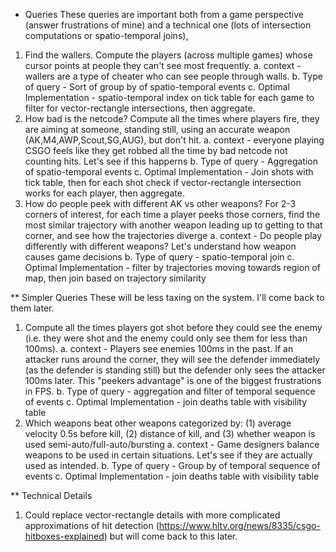* Queries
These queries are important both from a game perspective (answer frustrations of mine) and a technical one (lots of intersection computations or spatio-temporal joins),
1. Find the wallers. Compute the players (across multiple games) whose cursor points at people they can't see most frequently.
    a. context - wallers are a type of cheater who can see people through walls.
    b. Type of query - Sort of group by of spatio-temporal events
    c. Optimal Implementation - spatio-temporal index on tick table for each game to filter for vector-rectangle intersections, then aggregate.
1. How bad is the netcode? Compute all the times where players fire, they are aiming at someone, standing still, 
    using an accurate weapon (AK,M4,AWP,Scout,SG,AUG), but don't hit. 
    a. context - everyone playing CSGO feels like they get robbed all the time by bad netcode not counting hits. Let's see if this happerns
    b. Type of query - Aggregation of spatio-temporal events
    c. Optimal Implementation - Join shots with tick table, then for each shot check if vector-rectangle intersection works for each player, then aggregate.
1. How do people peek with different AK vs other weapons? For 2-3 corners of interest, for each time a player peeks those corners,
    find the most similar trajectory with another weapon leading up to getting to that corner, and see how the trajectories diverge
    a. context - Do people play differently with different weapons? Let's understand how weapon causes game decisions
    b. Type of query - spatio-temporal join
    c. Optimal Implementation - filter by trajectories moving towards region of map, then join based on trajectory similarity

** Simpler Queries
These will be less taxing on the system. I'll come back to them later.
1. Compute all the times players got shot before they could see the enemy (i.e. they were shot and the enemy could only see them for less than 100ms).
   a. context - Players see enemies 100ms in the past. If an attacker runs around the corner, they will see the defender
   immediately (as the defender is standing still) but the defender only sees the attacker 100ms later. This "peekers advantage"
   is one of the biggest frustrations in FPS.
   b. Type of query - aggregation and filter of temporal sequence of events
   c. Optimal Implementation - join deaths table with visibility table
1. Which weapons beat other weapons categorized by: (1) average velocity 0.5s before kill, (2) distance of kill, and (3)
   whether weapon is used semi-auto/full-auto/bursting
   a. context - Game designers balance weapons to be used in certain situations. Let's see if they are actually used
   as intended.
   b. Type of query - Group by of temporal sequence of events
   c. Optimal Implementation - join deaths table with visibility table

** Technical Details
1. Could replace vector-rectangle details with more complicated approximations of hit detection (https://www.hltv.org/news/8335/csgo-hitboxes-explained)
but will come back to this later.
